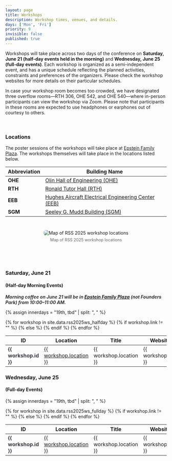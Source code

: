 ```yaml
---
layout: page
title: Workshops
description: Workshop times, venues, and details.
days: ['Mon', 'Fri']
priority: 9
invisible: false
published: true
---
```



Workshops will take place across two days of the conference on **Saturday, June 21 (half-day events held in the morning)** and **Wednesday, June 25 (full-day events)**. Each workshop is organized as a semi-independent event, and has a unique schedule reflecting the planned activities, constraints and preferences of the organizers. Please check the workshop websites for more details on their particular schedules.

In case your workshop room becomes too crowded, we have designated three overflow rooms—RTH 306, OHE 542, and OHE 540—where in-person participants can view the workshop via Zoom. Please note that participants in these rooms are expected to use headphones or earphones out of courtesy to others.
<!-- <div style="text-align: center;">
    <img alt="Lely" src="/2024/images/RSS-workshops-map.png" style="width: 70%;" />
</div> -->

<div style="display: block; width: 100%; height: 20px;"></div>

### Locations

The poster sessions of the workshops will take place at <a href="https://maps.app.goo.gl/YTtHP12vrTdBQpce9">Epstein Family Plaza</a>. The workshops themselves will take place in the locations listed below.

<table class="table table-sm table-bordered" style="width: 100%; max-width: 800px;">
    <thead>
        <tr>
            <th>Abbreviation</th>
            <th>Building Name</th>
        </tr>
    </thead>
    <tbody>
        <tr>
            <td><strong>OHE</strong></td>
            <td>
                <a href="https://maps.app.goo.gl/7MeyzQTmTTndmX4V7" target="_blank">
                    Olin Hall of Engineering (OHE)
                </a>
            </td>
        </tr>
        <tr>
            <td><strong>RTH</strong></td>
            <td>
                <a href="https://maps.app.goo.gl/ceZrio6J48qrKjR2A" target="_blank">
                    Ronald Tutor Hall (RTH)
                </a>
            </td>
        </tr>
        <tr>
            <td><strong>EEB</strong></td>
            <td>
                <a href="https://maps.app.goo.gl/NdjNejypwhrFyAJo8" target="_blank">
                    Hughes Aircraft Electrical Engineering Center (EEB)
                </a>
            </td>
        </tr>
        <tr>
            <td><strong>SGM</strong></td>
            <td>
                <a href="https://maps.app.goo.gl/pM3eKVpUak6BXmS36" target="_blank">
                    Seeley G. Mudd Building (SGM)
                </a>
            </td>
        </tr>
    </tbody>
</table>




<div style="text-align: center; margin: 3em auto;">
  <img src="{{ site.baseurl }}/images/local2025/workshops.png"
       alt="Map of RSS 2025 workshop locations"
       style="max-width: 75%; height: auto; border-radius: 6px;">
  <div style="margin-top: 0.5em; font-size: 0.9em; color: #666;">
    Map of RSS 2025 workshop locations
  </div>
</div>


<!-- 
<table class="table table-sm table-bordered" style="width: 100%; max-width: 800px;">
    <thead>
        <tr>
            <th>Abbreviation</th>
            <th>Building Name</th>
            <th>Address</th>
        </tr>
    </thead>
    <tbody>
        <tr>
            <td><strong>OHE</strong></td>
            <td>
                <a href="https://maps.app.goo.gl/7MeyzQTmTTndmX4V7" target="_blank">
                    Olin Hall of Engineering (OHE)
                </a>
            </td>
            <td>3650 McClintock Ave, Los Angeles, CA 90089</td>
        </tr>
        <tr>
            <td><strong>RTH</strong></td>
            <td>
                <a href="https://maps.app.goo.gl/ceZrio6J48qrKjR2A" target="_blank">
                    Ronald Tutor Hall (RTH)
                </a>
            </td>
            <td>3710 McClintock Ave, Los Angeles, CA 90089</td>
        </tr>
        <tr>
            <td><strong>EEB</strong></td>
            <td>
                <a href="https://maps.app.goo.gl/NdjNejypwhrFyAJo8" target="_blank">
                    Hughes Aircraft Electrical Engineering Center (EEB)
                </a>
            </td>
            <td>3740 McClintock Ave, Los Angeles, CA 90089</td>
        </tr>
        <tr>
            <td><strong>SGM</strong></td>
            <td>
                <a href="https://maps.app.goo.gl/pM3eKVpUak6BXmS36" target="_blank">
                    Seeley G. Mudd Building (SGM)
                </a>
            </td>
            <td>3620 McClintock Ave, Los Angeles, CA 90089</td>
        </tr>
    </tbody>
</table> -->


<div style="display: block; width: 100%; height: 20px;"></div>

### Saturday, June 21 
#### (Half-day Morning Events)
<div style="margin-bottom: 10px; font-style: italic; color: #333;">
    <strong>Morning coffee on June 21 will be in <a href="https://maps.app.goo.gl/YTtHP12vrTdBQpce9">Epstein Family Plaza</a> (not Founders Park) from 10:00–11:00 AM.</strong>
</div>

{% assign innerdays = "19th, tbd" | split: ", " %}

<table class="table table-striped table-workshop">
    <thead>
        <tr>
            <th width="10%" align="center">ID</th>
            <th width="20%">Location</th>
            <th width="40%">Title</th>
            <th width="20%">Website</th>
        </tr>
    </thead>
    <tbody>
        {% for workshop in site.data.rss2025ws_halfday %}
        <tr>
            <td><span style="font-weight:bold; color: #3a3946;"> {{ workshop.id }} </span></td>
            {% if workshop.link != "" %}
                <td><a href="{{ workshop.link }}">{{ workshop.location }}</a></td>
            {% else %}
                <td>{{ workshop.location }}</td>
            {% endif %}
            <td>{{ workshop.title }}</td>
            <td>
                <a href="{{ workshop.website }}">
                    {{ workshop.website }}
                </a>
            </td>
        </tr>
        {% endfor %}
    </tbody>
</table>

### Wednesday, June 25 
#### (Full-day Events)
{% assign innerdays = "19th, tbd" | split: ", " %}

<table class="table table-striped table-workshop">
    <thead>
        <tr>
            <th width="10%" align="center">ID</th>
            <th width="20%">Location</th>
            <th width="40%">Title</th>
            <th width="20%">Website</th>
        </tr>
    </thead>
    <tbody>
        {% for workshop in site.data.rss2025ws_fullday %}
        <tr>
            <td><span style="font-weight:bold; color: #3a3946;"> {{ workshop.id }} </span></td>
            {% if workshop.link != "" %}
                <td><a href="{{ workshop.link }}">{{ workshop.location }}</a></td>
            {% else %}
                <td>{{ workshop.location }}</td>
            {% endif %}
            <td>{{ workshop.title }}</td>
            <td>
                <a href="{{ workshop.website }}">
                    {{ workshop.website }}
                </a>
            </td>
        </tr>
        {% endfor %}
    </tbody>
</table>





<span style="color:white; font-size:50px;">&nbsp;</span><br>
<span style="color:white; font-size:50px;">&nbsp;</span><br>
<span style="color:white; font-size:50px;">&nbsp;</span><br>
<span style="color:white; font-size:50px;">&nbsp;</span><br>
<span style="color:white; font-size:50px;">&nbsp;</span><br>


<script>
var coll = document.getElementsByClassName("collapsible");
var i;

for (i = 0; i < coll.length; i++) {
  coll[i].addEventListener("click", function() {
    this.classList.toggle("active");
    this.style.display = "none";
    var content = this.nextElementSibling;
    //if (content.style.display === "block") {
    //  content.style.display = "none";
    //} else {
    //  content.style.display = "block";
    //}
    var c = this.parentElement;
    c.innerHTML = content.innerHTML;
    });
}
</script>

